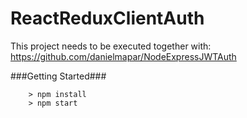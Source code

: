 # ReactReduxClientAuth

This project needs to be executed together with:
https://github.com/danielmapar/NodeExpressJWTAuth

###Getting Started###

```
	> npm install
	> npm start
```
